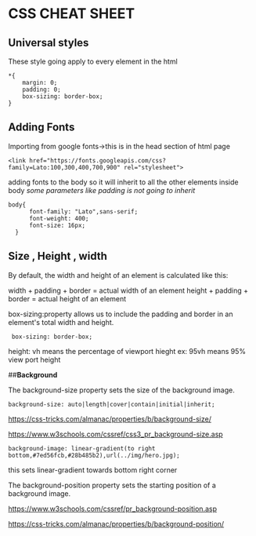 # **CSS CHEAT SHEET**

## **Universal styles**

These style going apply to every element in the html
```
*{
    margin: 0;
    padding: 0;
    box-sizing: border-box;
}
```
## **Adding Fonts**

Importing from google fonts->this is in the head section of html page
 ```
 <link href="https://fonts.googleapis.com/css?family=Lato:100,300,400,700,900" rel="stylesheet">
 ```
adding fonts to the body so it will inherit to all the other elements inside body
*some parameters like padding is not going to inherit*

```
body{
      font-family: "Lato",sans-serif;
      font-weight: 400;
      font-size: 16px;
  }
 ```
 ## **Size , Height , width**
 
By default, the width and height of an element is calculated like this:

width + padding + border = actual width of an element
height + padding + border = actual height of an element

box-sizing:property allows us to include the padding and border in an element's total width and height.
```
 box-sizing: border-box;
```

height: vh means the percentage of viewport hieght ex: 95vh means 95% view port height

##**Background**

The background-size property sets the size of the background image.
```
background-size: auto|length|cover|contain|initial|inherit;
```
https://css-tricks.com/almanac/properties/b/background-size/

https://www.w3schools.com/cssref/css3_pr_background-size.asp
```
background-image: linear-gradient(to right bottom,#7ed56fcb,#28b485b2),url(../img/hero.jpg); 
```
this sets linear-gradient towards bottom right corner

The background-position property sets the starting position of a background image.

https://www.w3schools.com/cssref/pr_background-position.asp

https://css-tricks.com/almanac/properties/b/background-position/


